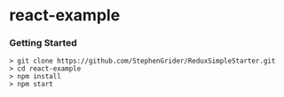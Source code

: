 # react-example

### Getting Started

```
> git clone https://github.com/StephenGrider/ReduxSimpleStarter.git
> cd react-example
> npm install
> npm start
```
